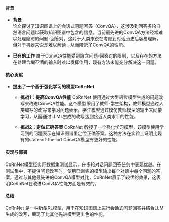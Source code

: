 #### 背景
- **背景**       
   论文探讨了知识图谱上的会话式问题回答（ConvQA），这涉及到回答多轮自然语言问题以获取知识图谱中包含的信息。当前最先进的ConvQA方法经常难以处理隐晦的问题-回答对，这对于人类来说在考虑到对话历史后容易理解，但对于机器来说却难以解读，从而降低了ConvQA的性能。

- **已有的工作**
    由于ConvQA性能受到隐含问题-回答对的限制，以及存在的方法在处理含糊不清的输入时难以发挥作用，现有方法未能充分解决这一问题。

#### 核心贡献
- **提出了一个基于强化学习的模型CoRnNet**
    - **挑战1：提高ConvQA性能**
        CoRnNet 使用通过大型语言模型生成的问题改写来改进ConvQA性能。这个模型采用了教师-学生架构，教师模型通过人类编写的改写来学习问题表示，学生模型通过模仿教师模型的输出来间接学习，从而通过LLMs生成的改写达到接近人类水平的性能。

    - **挑战2：定位正确答案**
        CoRnNet 教授了一个强化学习模型，该模型使用学习到的问题表示在知识图谱里定位正确答案。这种方法在实验上证明比现有的state-of-the-art ConvQA模型有更好的性能。

#### 实现与部署
CoRnNet模型经实际数据集测试显示，在多轮对话问题回答任务中表现优越。在测试集中，不提供问题改写时，使用已训练的模型输出每个对话中每个问题的答案。通过与其他最先进的ConvQA模型对比，CoRnNet展示了较优的效果，这表明CoRnNet在改进ConvQA性能方面是有效的。

#### 总结
CoRnNet 是一种新型RL模型，用于在知识图谱上进行会话式问题回答并结合LLM生成的改写，展现了比其他先进模型更出色的性能。